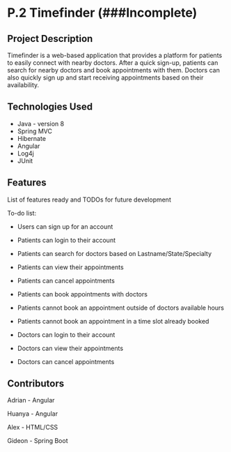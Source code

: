 # P.2 Timefinder (###Incomplete)

## Project Description

Timefinder is a web-based application that provides a platform for patients to easily connect with nearby doctors. After a quick sign-up, patients can search for nearby doctors and book appointments with them. Doctors can also quickly sign up and start receiving appointments based on their availability.

## Technologies Used

* Java - version 8
* Spring MVC
* Hibernate
* Angular
* Log4j
* JUnit

## Features

List of features ready and TODOs for future development

To-do list:
* Users can sign up for an account

* Patients can login to their account
* Patients can search for doctors based on Lastname/State/Specialty
* Patients can view their appointments
* Patients can cancel appointments
* Patients can book appointments with doctors
* Patients cannot book an appointment outside of doctors available hours
* Patients cannot book an appointment in a time slot already booked

* Doctors can login to their account
* Doctors can view their appointments
* Doctors can cancel appointments

## Contributors

Adrian - Angular

Huanya - Angular

Alex - HTML/CSS

Gideon - Spring Boot
